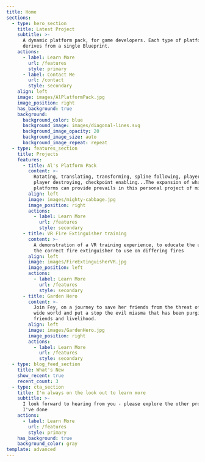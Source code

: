 ```yaml
---
title: Home
sections:
  - type: hero_section
    title: Latest Project
    subtitle: >-
      A dynamic platform pack, for game developers. Each type of platform
      derives from a single Blueprint.
    actions:
      - label: Learn More
        url: /features
        style: primary
      - label: Contact Me
        url: /contact
        style: secondary
    align: left
    image: images/AlPlatformPack.jpg
    image_position: right
    has_background: true
    background:
      background_color: blue
      background_image: images/diagonal-lines.svg
      background_image_opacity: 20
      background_image_size: auto
      background_image_repeat: repeat
  - type: features_section
    title: Projects
    features:
      - title: Al's Platform Pack
        content: >-
          Rotating, translating, transforming, spline following, player launch,
          player destroying, checkpoint enabling...The expansion of what my
          platforms can provide prevails in this personal project of mine.
        align: left
        image: images/mighty-cabbage.jpg
        image_position: right
        actions:
          - label: Learn More
            url: /features
            style: secondary
      - title: VR Fire Extinguisher training
        content: >-
          A demonstration of a VR training experience, to educate the user on
          the correct fire extinguisher to use on differing fires
        align: left
        image: images/FireExtinguisherVR.jpg
        image_position: left
        actions:
          - label: Learn More
            url: /features
            style: secondary
      - title: Garden Hero
        content: >-
          Join Fey, on a journey to save her friends from the threat of the big,
          wide world and put a stop the evil miasma that has been purging her
          friends and livelihood.
        align: left
        image: images/GardenHero.jpg
        image_position: right
        actions:
          - label: Learn More
            url: /features
            style: secondary
  - type: blog_feed_section
    title: What's New
    show_recent: true
    recent_count: 3
  - type: cta_section
    title: I'm always on the look out to learn more
    subtitle: >-
      I look forward to hearing from you - please explore the other projects
      I've done
    actions:
      - label: Learn More
        url: /features
        style: primary
    has_background: true
    background_color: gray
template: advanced
---
```

